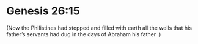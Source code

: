 # Genesis 26:15

(Now the Philistines had stopped and filled with earth all the wells that his father’s servants had dug in the days of Abraham his father .)
